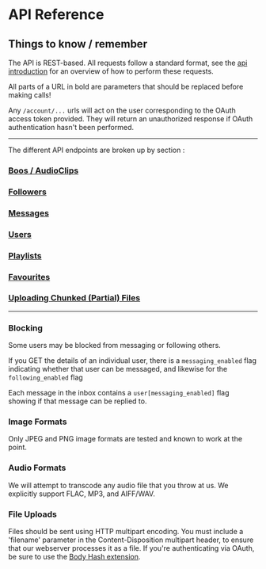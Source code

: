 # API Reference #

## Things to know / remember ##

The API is REST-based.   All requests follow a standard format, see the [api introduction](https://github.com/audioboo/api/blob/master/sections/request_formats.md) for an overview of how to perform these requests.

All parts of a URL in bold are parameters that should be replaced before making calls!

Any `/account/...` urls will act on the user corresponding to the OAuth access token provided. They will return an unauthorized response if OAuth authentication hasn't been performed.

----

The different API endpoints are broken up by section : 

### [Boos / AudioClips](https://github.com/audioboo/api/blob/master/sections/audio_clips.md)
### [Followers](https://github.com/audioboo/api/blob/master/sections/followers.md)
### [Messages](https://github.com/audioboo/api/blob/master/sections/messages.md)
### [Users](https://github.com/audioboo/api/blob/master/sections/users.md)
### [Playlists](https://github.com/audioboo/api/blob/master/sections/playlists.md)
### [Favourites](https://github.com/audioboo/api/blob/master/sections/favourites.md)
### [Uploading Chunked (Partial) Files](https://github.com/audioboo/api/blob/master/sections/chunked_attachments.md)

----


### Blocking ###
Some users may be blocked from messaging or following others.

If you GET the details of an individual user, there is a `messaging_enabled` flag indicating whether that user can be messaged, and likewise for the `following_enabled` flag

Each message in the inbox contains a `user[messaging_enabled]` flag showing if that message can be replied to.



### Image Formats ###
Only JPEG and PNG image formats are tested and known to work at the point.

### Audio Formats ###
We will attempt to transcode any audio file that you throw at us.  We explicitly support FLAC, MP3, and AIFF/WAV.

### File Uploads ###

Files should be sent using HTTP multipart encoding.  You must include a 'filename' parameter in the Content-Disposition multipart header, to ensure that our webserver processes it as a file.  If you're authenticating via OAuth, be sure to use the [Body Hash extension](http://oauth.googlecode.com/svn/spec/ext/body_hash/1.0/oauth-bodyhash.html).